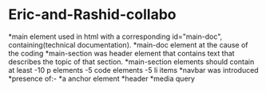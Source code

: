# Eric-and-Rashid-collabo

*main element used in html with a corresponding id="main-doc", containing(technical documentation).
*main-doc element at the cause of the coding
*main-section was header element that contains text that describes the topic of that section.
*main-section elements should contain at least 
-10 p elements
-5 code elements
-5 li items 
*navbar was introduced
*presence of:-
*a anchor element
*header
*media query

